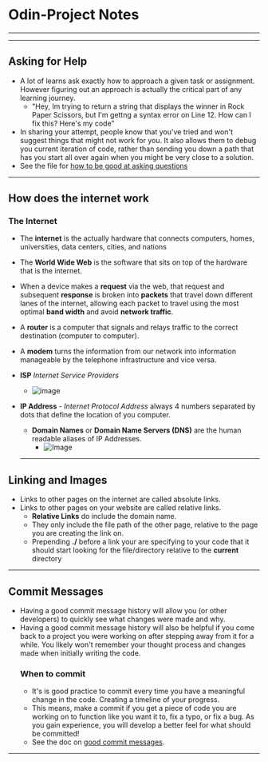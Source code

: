 # Odin-Project Notes
<hr/>
<hr/>

## Asking for Help
- A lot of learns ask exactly how to approach a given task or assignment. However figuring out an approach is actually the critical part of any learning journey.
    - "Hey, Im trying to return a string that displays the winner in Rock Paper Scissors, but I'm gettng a syntax error on Line 12. How can I fix this? Here's my code"
- In sharing your attempt, people know that you've tried and won't suggest things that might not work for you. It also allows them to debug you current iteration of code, rather than sending you down a path that has you start all over again when you might be very close to a solution.
- See the file for [how to be good at asking questions](./asking-for-help/How-To-Be-Good-At-Asking-Questions.md)

<hr/>

## How does the internet work

### The Internet
- The **internet** is the actually hardware that connects computers, homes, universities, data centers, cities, and nations
- The **World Wide Web** is the software that sits on top of the hardware that is the internet. 
- When a device makes a **request** via the web, that request and subsequent **response** is broken into **packets** that travel down different lanes of the internet, allowing each packet to travel using the most optimal **band width** and avoid **network traffic**.
- A **router** is a computer that signals and relays traffic to the correct destination (computer to computer).
- A **modem** turns the information from our network into information manageable by the telephone infrastructure and vice versa.
- **ISP** *Internet Service Providers* 
  - ![image](https://developer.mozilla.org/en-US/docs/Learn/Common_questions/How_does_the_Internet_work/internet-schema-7.png)
- **IP Address** - *Internet Protocol Address* always 4 numbers separated by dots that define the location of you computer.
  - **Domain Names** or **Domain Name Servers (DNS)** are the human readable aliases of IP Addresses. 
    - ![Image](https://developer.mozilla.org/en-US/docs/Learn/Common_questions/How_does_the_Internet_work/dns-ip.png)
  
  <hr/>

## Linking and Images
- Links to other pages on the internet are called absolute links.
- Links to other pages on your website are called relative links.
  - **Relative Links** do include the domain name.
  - They only include the file path of the other page, relative to the page you are creating the link on. 
  - Prepending **./** before a link your are specifying to your code that it should start looking for the file/directory relative to the **current** directory

<hr>

## Commit Messages
- Having a good commit message history will allow you (or other developers) to quickly see what changes were made and why.
- Having a good commit message history will also be helpful if you come back to a project you were working on after stepping away from it for a while. You likely won't remember your thought process and changes made when initially writing the code. 
  ### When to commit
  - It's is good practice to commit every time you have a meaningful change in the code. Creating a timeline of your progress.
  - This means, make a commit if you get a piece of code you are working on to function like you want it to, fix a typo, or fix a bug. As you gain experience, you will develop a better feel for what should be committed!
  - See the doc on [good commit messages](./commitMessages/commitMessages.md).
  
<hr>

